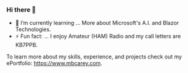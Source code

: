 ### Hi there 👋

- 🌱 I’m currently learning ... More about Microsoft's A.I. and Blazor Technologies.
- ⚡ Fun fact: ... I enjoy Amateur (HAM) Radio and my call letters are KB7PPB.

To learn more about my skills, experience, and projects check out my ePortfolio: <https://www.mbcarey.com>.

<!--
**MCLifeLeader/MCLifeLeader** is a ✨ _special_ ✨ repository because its `README.md` (this file) appears on your GitHub profile.

Here are some ideas to get you started:

- 🔭 I’m currently working on ... 
- 👯 I’m looking to collaborate on ...
- 🤔 I’m looking for help with ...
- 💬 Ask me about ...
- 📫 How to reach me: ...
-->
